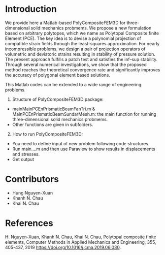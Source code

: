 # Introduction
We provide here a Matlab-based PolyCompositeFEM3D for three-dimensional solid mechanics probmems. We propose a new formulation 
based on arbitrary polytopes, which we name as Polytopal Composite finite Element (PCE). The key idea is to 
devise a polynomial projection of compatible strain fields through the least-squares approximation. 
For nearly incompressible problems, we design a pair of projection operators of volumetric and deviatoric 
strains resulting in stability of pressure solution. The present approach fulfills a patch test and satisfies 
the inf–sup stability. Through several numerical investigations, we show that the proposed method reaches 
the theoretical convergence rate and significantly improves the accuracy of polygonal element based solutions. 

This Matlab codes can be extended to a wide range of engineering problems. 

1. Structure of PolyCompositeFEM3D package: 
- mainMainPCEnPrismaticBeamFanTri.m & MainPCEnPrismaticBeamSundarMesh.m: the main function for running three-dimensional solid mechanics probmems.
- Other functions are given in subfolders.
2. How to run PolyCompositeFEM3D: 
- You need to define input of new problem following code structures.  
- Run main....m and then use Paraview to show results in displacements and stresses.
- Get output

# Contributors
- Hung Nguyen-Xuan
- Khanh N. Chau
- Khai N. Chau

# References
H. Nguyen-Xuan, Khanh N. Chau, Khai N. Chau, Polytopal composite finite elements, Computer Methods in Applied Mechanics and Engineering, 355, 405-437, 2019 https://doi.org/10.1016/j.cma.2019.06.030.
